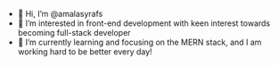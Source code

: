 - 👋 Hi, I’m @amalasyrafs
- 👀 I’m interested in front-end development with keen interest towards becoming full-stack developer
- 🌱 I’m currently learning and focusing on the MERN stack, and I am working hard to be better every day!


<!---
amalasyrafs/amalasyrafs is a ✨ special ✨ repository because its `README.md` (this file) appears on your GitHub profile.
You can click the Preview link to take a look at your changes.
--->
